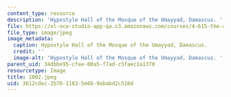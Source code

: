 ```yaml
---
content_type: resource
description: 'Hypostyle Hall of the Mosque of the Umayyad, Damascus. '
file: https://ol-ocw-studio-app-qa.s3.amazonaws.com/courses/4-615-the-architecture-of-cairo-spring-2002/3612cdec2b7611835e669ababd2c516d_1002.jpeg
file_type: image/jpeg
image_metadata:
  caption: Hypostyle Hall of the Mosque of the Umayyad, Damascus.
  credit: ''
  image-alt: 'Hypostyle Hall of the Mosque of the Umayyad, Damascus. '
parent_uid: 34dbbe95-cfee-00a5-f7ad-c5faec1a1370
resourcetype: Image
title: 1002.jpeg
uid: 3612cdec-2b76-1183-5e66-9ababd2c516d
---
```

